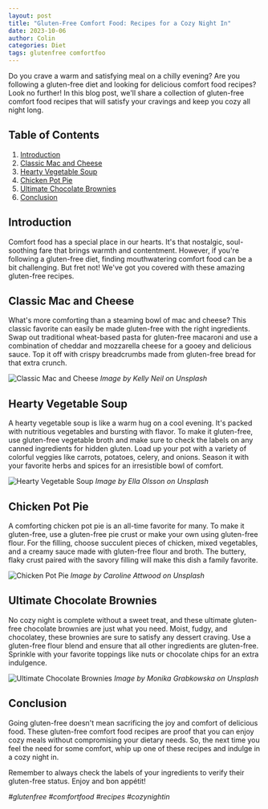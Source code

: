 ```yaml
---
layout: post
title: "Gluten-Free Comfort Food: Recipes for a Cozy Night In"
date: 2023-10-06
author: Colin
categories: Diet
tags: glutenfree comfortfoo
---
```


Do you crave a warm and satisfying meal on a chilly evening? Are you following a gluten-free diet and looking for delicious comfort food recipes? Look no further! In this blog post, we'll share a collection of gluten-free comfort food recipes that will satisfy your cravings and keep you cozy all night long.

## Table of Contents
1. [Introduction](#introduction)
2. [Classic Mac and Cheese](#macandcheese)
3. [Hearty Vegetable Soup](#vegetablesoup)
4. [Chicken Pot Pie](#chickenpotpie)
5. [Ultimate Chocolate Brownies](#chocolatebrownies)
6. [Conclusion](#conclusion)

## Introduction <a name="introduction"></a>
Comfort food has a special place in our hearts. It's that nostalgic, soul-soothing fare that brings warmth and contentment. However, if you're following a gluten-free diet, finding mouthwatering comfort food can be a bit challenging. But fret not! We've got you covered with these amazing gluten-free recipes.

## Classic Mac and Cheese <a name="macandcheese"></a>
What's more comforting than a steaming bowl of mac and cheese? This classic favorite can easily be made gluten-free with the right ingredients. Swap out traditional wheat-based pasta for gluten-free macaroni and use a combination of cheddar and mozzarella cheese for a gooey and delicious sauce. Top it off with crispy breadcrumbs made from gluten-free bread for that extra crunch.

![Classic Mac and Cheese](https://source.unsplash.com/1600x900/?gluten-free-mac-and-cheese) 
_Image by Kelly Neil on Unsplash_

## Hearty Vegetable Soup <a name="vegetablesoup"></a>
A hearty vegetable soup is like a warm hug on a cool evening. It's packed with nutritious vegetables and bursting with flavor. To make it gluten-free, use gluten-free vegetable broth and make sure to check the labels on any canned ingredients for hidden gluten. Load up your pot with a variety of colorful veggies like carrots, potatoes, celery, and onions. Season it with your favorite herbs and spices for an irresistible bowl of comfort.

![Hearty Vegetable Soup](https://source.unsplash.com/1600x900/?gluten-free-vegetable-soup) 
_Image by Ella Olsson on Unsplash_

## Chicken Pot Pie <a name="chickenpotpie"></a>
A comforting chicken pot pie is an all-time favorite for many. To make it gluten-free, use a gluten-free pie crust or make your own using gluten-free flour. For the filling, choose succulent pieces of chicken, mixed vegetables, and a creamy sauce made with gluten-free flour and broth. The buttery, flaky crust paired with the savory filling will make this dish a family favorite.

![Chicken Pot Pie](https://source.unsplash.com/1600x900/?gluten-free-chicken-pot-pie) 
_Image by Caroline Attwood on Unsplash_

## Ultimate Chocolate Brownies <a name="chocolatebrownies"></a>
No cozy night is complete without a sweet treat, and these ultimate gluten-free chocolate brownies are just what you need. Moist, fudgy, and chocolatey, these brownies are sure to satisfy any dessert craving. Use a gluten-free flour blend and ensure that all other ingredients are gluten-free. Sprinkle with your favorite toppings like nuts or chocolate chips for an extra indulgence.

![Ultimate Chocolate Brownies](https://source.unsplash.com/1600x900/?gluten-free-chocolate-brownies) 
_Image by Monika Grabkowska on Unsplash_

## Conclusion <a name="conclusion"></a>
Going gluten-free doesn't mean sacrificing the joy and comfort of delicious food. These gluten-free comfort food recipes are proof that you can enjoy cozy meals without compromising your dietary needs. So, the next time you feel the need for some comfort, whip up one of these recipes and indulge in a cozy night in.

Remember to always check the labels of your ingredients to verify their gluten-free status. Enjoy and bon appétit!

*#glutenfree #comfortfood #recipes #cozynightin*